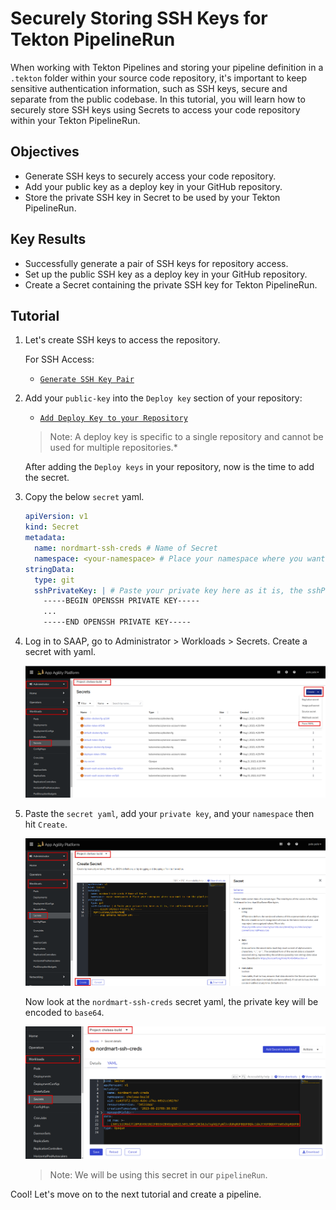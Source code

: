 # Securely Storing SSH Keys for Tekton PipelineRun

When working with Tekton Pipelines and storing your pipeline definition in a `.tekton` folder within your source code repository, it's important to keep sensitive authentication information, such as SSH keys, secure and separate from the public codebase. In this tutorial, you will learn how to securely store SSH keys using Secrets to access your code repository within your Tekton PipelineRun.

## Objectives

- Generate SSH keys to securely access your code repository.
- Add your public key as a deploy key in your GitHub repository.
- Store the private SSH key in Secret to be used by your Tekton PipelineRun.

## Key Results

- Successfully generate a pair of SSH keys for repository access.
- Set up the public SSH key as a deploy key in your GitHub repository.
- Create a Secret containing the private SSH key for Tekton PipelineRun.

## Tutorial

1. Let's create SSH keys to access the repository.

    For SSH Access:

    - [`Generate SSH Key Pair`](https://docs.github.com/en/authentication/connecting-to-github-with-ssh/generating-a-new-ssh-key-and-adding-it-to-the-ssh-agent#generating-a-new-ssh-key)

1. Add your `public-key` into the `Deploy key` section of your repository:

    - [`Add Deploy Key to your Repository`](https://docs.github.com/en/authentication/connecting-to-github-with-ssh/managing-deploy-keys#deploy-keys)

    > Note: A deploy key is specific to a single repository and cannot be used for multiple repositories.*

    After adding the `Deploy keys` in your repository, now is the time to add the secret.

1. Copy the below `secret` yaml.

    ```yaml
    apiVersion: v1
    kind: Secret
    metadata:
      name: nordmart-ssh-creds # Name of Secret
      namespace: <your-namespace> # Place your namespace where you want to run the pipeline
    stringData:
      type: git
      sshPrivateKey: | # Paste your private key here as it is, the sshPrivateKey value will be base64 encoded in the secret. You do not need to manually encode the value before creating the secret.
        -----BEGIN OPENSSH PRIVATE KEY-----
        ...
        -----END OPENSSH PRIVATE KEY-----
    ```

1. Log in to SAAP, go to Administrator > Workloads > Secrets. Create a secret with yaml.

    ![secret with yaml](images/secret-yaml.png)

1. Paste the `secret yaml`, add your `private key`, and your `namespace` then hit `Create`.

    ![create ssh secret](images/create-ssh-secret.png)

    Now look at the `nordmart-ssh-creds` secret yaml, the private key will be encoded to `base64`.

    ![ssh secret](images/nordmart-ssh.png)

    > Note: We will be using this secret in our `pipelineRun`.

Cool! Let's move on to the next tutorial and create a pipeline.
